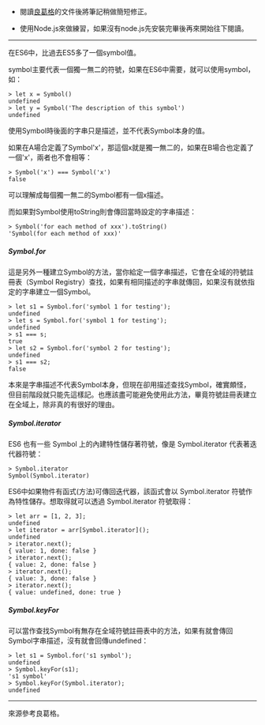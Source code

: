 - 閱讀[良葛格](https://openhome.cc/Gossip/ECMAScript/Symbol.html)的文件後將筆記稍做簡短修正。

- 使用Node.js來做練習，如果沒有node.js先安裝完畢後再來開始往下閱讀。

***

在ES6中，比過去ES5多了一個symbol值。

symbol主要代表一個獨一無二的符號，如果在ES6中需要，就可以使用symbol，如：

```
> let x = Symbol()
undefined
> let y = Symbol('The description of this symbol')
undefined
```

使用Symbol時後面的字串只是描述，並不代表Symbol本身的值。

如果在A場合定義了Symbol'x'，那這個x就是獨一無二的，如果在B場合也定義了一個'x'，兩者也不會相等：

```
> Symbol('x') === Symbol('x')
false
```

可以理解成每個獨一無二的Symbol都有一個x描述。

而如果對Symbol使用toString則會傳回當時設定的字串描述：

```
> Symbol('for each method of xxx').toString()
'Symbol(for each method of xxx)'
```

##### Symbol.for

這是另外一種建立Symbol的方法，當你給定一個字串描述，它會在全域的符號註冊表（Symbol Registry）查找，如果有相同描述的字串就傳回，如果沒有就依指定的字串建立一個Symbol。

```
> let s1 = Symbol.for('symbol 1 for testing');
undefined
> let s = Symbol.for('symbol 1 for testing');
undefined
> s1 === s;
true
> let s2 = Symbol.for('symbol 2 for testing');
undefined
> s1 === s2;
false
```

本來是字串描述不代表Symbol本身，但現在卻用描述查找Symbol，確實頗怪，但目前階段就只能先這樣記。也應該盡可能避免使用此方法，畢竟符號註冊表建立在全域上，除非真的有很好的理由。

##### Symbol.iterator

ES6 也有一些 Symbol 上的內建特性儲存著符號，像是 Symbol.iterator 代表著迭代器符號：

```
> Symbol.iterator
Symbol(Symbol.iterator)
```

ES6中如果物件有函式(方法)可傳回迭代器，該函式會以 Symbol.iterator 符號作為特性儲存。想取得就可以透過 Symbol.iterator 符號取得：

```
> let arr = [1, 2, 3];
undefined
> let iterator = arr[Symbol.iterator]();
undefined
> iterator.next();
{ value: 1, done: false }
> iterator.next();
{ value: 2, done: false }
> iterator.next();
{ value: 3, done: false }
> iterator.next();
{ value: undefined, done: true }
```

##### Symbol.keyFor

可以當作查找Symbol有無存在全域符號註冊表中的方法，如果有就會傳回Symbol字串描述，沒有就會回傳undefined：

```
> let s1 = Symbol.for('s1 symbol');
undefined
> Symbol.keyFor(s1);
's1 symbol'
> Symbol.keyFor(Symbol.iterator);
undefined
```

***

來源參考良葛格。
